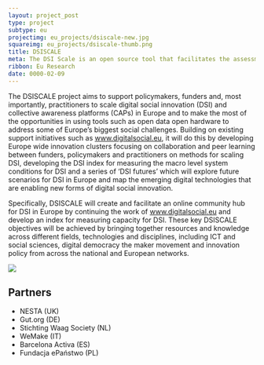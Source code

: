 ```yaml
---
layout: project_post
type: project
subtype: eu
projectimg: eu_projects/dsiscale-new.jpg
squareimg: eu_projects/dsiscale-thumb.png
title: DSISCALE 
meta: The DSI Scale is an open source tool that facilitates the assessment of DSI projects, taking into account values like knowledge sharing, technological openness and societal impact.
ribbon: Eu Research
date: 0000-02-09
---
```

The DSISCALE project aims to support policymakers, funders and, most importantly, practitioners to scale digital social innovation (DSI) and collective awareness platforms (CAPs) in Europe and to make the most of the opportunities in using tools such as open data open hardware to address some of Europe’s biggest social challenges. Building on existing support initiatives such as www.digitalsocial.eu, it will do this by developing Europe wide innovation clusters focusing on collaboration and peer learning between funders, policymakers and practitioners on methods for scaling DSI, developing the DSI index for measuring the macro level system conditions for DSI and a series of ‘DSI futures’ which will explore future scenarios for DSI in Europe and map the emerging digital technologies that are enabling new forms of digital social innovation.

Specifically, DSISCALE will create and facilitate an online community hub for DSI in Europe by continuing the work of www.digitalsocial.eu and develop an index for measuring capacity for DSI.  These key DSISCALE objectives will be achieved by bringing together resources and knowledge across different fields, technologies and disciplines, including ICT and social sciences, digital democracy the maker movement and innovation policy from across the national and European networks.

<img src="{{site.baseurl}}{{ site.url }}/img/projects/eu_projects/dsiscale-1.png">

## Partners

* NESTA (UK)
* Gut.org (DE)
* Stichting Waag Society (NL)
* WeMake (IT)
* Barcelona Activa (ES)
* Fundacja ePaństwo (PL)